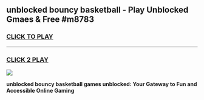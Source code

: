 
## unblocked bouncy basketball - Play Unblocked Gmaes & Free #m8783
<h3>
<a href="https://news.freeplayer.one?title=unblocked_bouncy_basketball&ref=03M">CLICK TO PLAY</a></h3>
<hr>

<h3>
<a href="https://news.freeplayer.one?title=unblocked_bouncy_basketball&ref=03M">CLICK 2 PLAY</a>
  
</h3>

<a href="https://news.freeplayer.one?title=unblocked_bouncy_basketball&ref=03M"><img src="https://clearcache.store/games.png"></a>


**unblocked bouncy basketball games unblocked: Your Gateway to Fun and Accessible Online Gaming**

